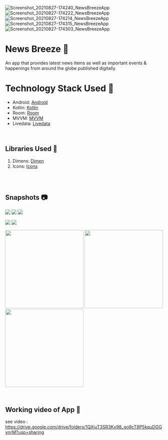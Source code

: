 ![Screenshot_20210827-174240_NewsBreezeApp](https://user-images.githubusercontent.com/75352507/131126144-f435e114-4641-4b02-acce-d5a136713b70.jpg)
![Screenshot_20210827-174222_NewsBreezeApp](https://user-images.githubusercontent.com/75352507/131126171-c1dfa8a1-0d58-43fe-bd9a-81a573ca0480.jpg)
![Screenshot_20210827-174214_NewsBreezeApp](https://user-images.githubusercontent.com/75352507/131126208-1c28a510-523a-4efe-b200-0b56166b1add.jpg)
![Screenshot_20210827-174315_NewsBreezeApp](https://user-images.githubusercontent.com/75352507/131126239-9bd5189d-12ad-4901-8c64-bc87ca563135.jpg)
![Screenshot_20210827-174303_NewsBreezeApp](https://user-images.githubusercontent.com/75352507/131126262-223d787c-8494-4f8f-8fc1-08ab2517e384.jpg)
# News Breeze 📱
An app that provides latest news items as well as important events & happenings from around the globe published digitally.

# Technology Stack Used 📲
- Android: [Android](https://developer.android.com/docs)
- Kotlin: [Kotlin](https://kotlinlang.org/)
- Room: [Room](https://developer.android.com/jetpack/androidx/releases/room?gclid=CjwKCAjwruSHBhAtEiwA_qCppvkyhez5_xYdCqnqNyKjzkuoQa15oEnZapemQV6WC8-n3R2_ig1UnRoCcIEQAvD_BwE&gclsrc=aw.ds)
- MVVM: [MVVM](https://developer.android.com/jetpack/guide?gclid=CjwKCAjwruSHBhAtEiwA_qCppj5mUxSQBy99PVOSBCLh_NDGeCTxmghaQRxdzb-HBiFWcVvfFw9PeRoCRUIQAvD_BwE&gclsrc=aw.ds/)
- Livedata: [Livedata](https://developer.android.com/topic/libraries/architecture/livedata)

<br>

## Libraries Used 🌟

1. Dimens: [Dimen](https://github.com/intuit/sdp)
2. Icons: [Icons](https://www.flaticon.com/)

<br>


<br>

## Snapshots 📷

  <p float="left">
  
  <img src="https://user-images.githubusercontent.com/75352507/131126144-f435e114-4641-4b02-acce-d5a136713b70.jpg" />
 
  <img src="https://user-images.githubusercontent.com/75352507/131126171-c1dfa8a1-0d58-43fe-bd9a-81a573ca0480.jpg" /> 
  
  <img src="https:https://user-images.githubusercontent.com/75352507/131126208-1c28a510-523a-4efe-b200-0b56166b1add.jpg" />
</p>
  <p float="left">
  
  <img src="https://user-images.githubusercontent.com/75352507/131126239-9bd5189d-12ad-4901-8c64-bc87ca563135.jpg" />
 
  <img src="https://user-images.githubusercontent.com/75352507/131126262-223d787c-8494-4f8f-8fc1-08ab2517e384.jpg" /> 
</p>
 <p float="left">
  
  
 
  <img src="https://user-images.githubusercontent.com/66674082/126677726-2f3226b5-2bde-4a87-b937-645b5683c477.png" width="250" />
    <img src="https://user-images.githubusercontent.com/66674082/126677804-402e42f3-a459-474b-baa8-9564d1162b1a.png" width="250" />
  
  <img src="https://user-images.githubusercontent.com/66674082/126677863-260eb6f8-bda5-417f-a392-0210022d7f5a.png" width="250" />
</p>

<br>

## Working video of App 🌟
see video :
https://drive.google.com/drive/folders/1QXjuT3SR3Kx98_go9cT8P5kquDGGynrM?usp=sharing


